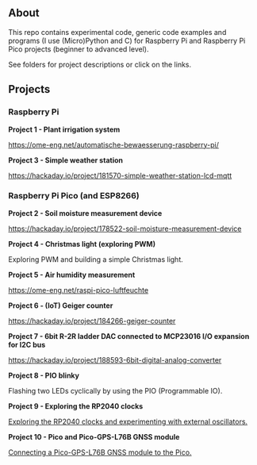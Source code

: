 ## About

This repo contains experimental code, generic code examples and programs (I use (Micro)Python and C) for Raspberry Pi and Raspberry Pi Pico projects (beginner to advanced level). 

See folders for project descriptions or click on the links.

## Projects

### Raspberry Pi

**Project 1 - Plant irrigation system**

https://ome-eng.net/automatische-bewaesserung-raspberry-pi/ 

**Project  3 - Simple weather station**

https://hackaday.io/project/181570-simple-weather-station-lcd-mqtt


### Raspberry Pi Pico (and ESP8266)

**Project 2 - Soil moisture measurement device**

https://hackaday.io/project/178522-soil-moisture-measurement-device

**Project 4 - Christmas light (exploring PWM)**

Exploring PWM and building a simple Christmas light.

**Project 5 - Air humidity measurement**

https://ome-eng.net/raspi-pico-luftfeuchte

**Project 6 - (IoT) Geiger counter**

https://hackaday.io/project/184266-geiger-counter

**Project 7 - 6bit R-2R ladder DAC connected to MCP23016 I/O expansion for I2C bus**

https://hackaday.io/project/188593-6bit-digital-analog-converter

**Project 8 - PIO blinky**

Flashing two LEDs cyclically by using the PIO (Programmable IO).

**Project 9 - Exploring the RP2040 clocks**

[Exploring the RP2040 clocks and experimenting with external oscillators.](https://youtu.be/lahF1O3cauM)

**Project 10 - Pico and Pico-GPS-L76B GNSS module**

[Connecting a Pico-GPS-L76B GNSS module to the Pico.](https://youtu.be/zbmgVNmPB1s)
